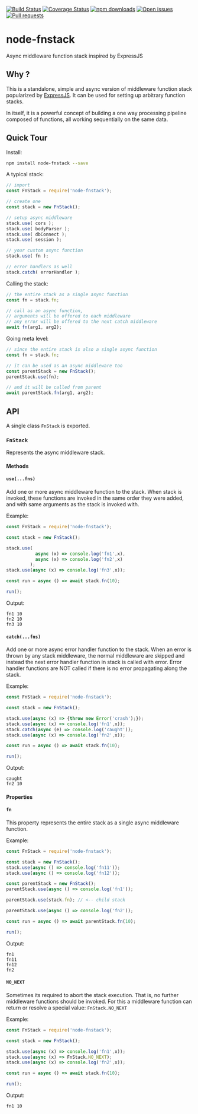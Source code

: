 [![Build Status](https://travis-ci.org/codebysd/node-fnstack.svg)](https://travis-ci.org/codebysd/node-fnstack)
[![Coverage Status](https://coveralls.io/repos/github/codebysd/node-fnstack/badge.svg)](https://coveralls.io/github/codebysd/node-fnstack)
[![npm downloads](https://img.shields.io/npm/dt/node-fnstack.svg)](https://www.npmjs.com/package/node-fnstack)
[![Open issues](https://img.shields.io/github/issues/codebysd/node-fnstack.svg)](https://github.com/codebysd/node-fnstack/issues)
[![Pull requests](https://img.shields.io/github/issues-pr/codebysd/node-fnstack.svg)](https://github.com/codebysd/node-fnstack/pulls)

# node-fnstack
Async middleware function stack inspired by ExpressJS

## Why ?
This is a standalone, simple and async version of middleware function stack popularized by [ExpressJS](https://expressjs.com/en/guide/using-middleware.html). It can be used for setting up arbitrary function stacks.

In itself, it is a powerful concept of building a one way processing pipeline composed of functions, 
all working sequentially on the same data.

## Quick Tour

Install:

```bash
npm install node-fnstack --save
```

A typical stack:

```javascript
// import
const FnStack = require('node-fnstack');

// create one
const stack = new FnStack();

// setup async middleware
stack.use( cors );
stack.use( bodyParser );
stack.use( dbConnect );
stack.use( session );

// your custom async function
stack.use( fn );

// error handlers as well
stack.catch( errorHandler );
```

Calling the stack:

```javascript
// the entire stack as a single async function
const fn = stack.fn;

// call as an async function, 
// arguments will be offered to each middleware
// any error will be offered to the next catch middleware
await fn(arg1, arg2);
```

Going meta level:

```javascript
// since the entire stack is also a single async function
const fn = stack.fn;

// it can be used as an async middleware too
const parentStack = new FnStack();
parentStack.use(fn);

// and it will be called from parent
await parentStack.fn(arg1, arg2);
```

## API

A single class `FnStack` is exported.

### `FnStack`

Represents the async middleware stack.

#### Methods

#### `use(...fns)`

Add one or more async middleware function to the stack. When stack is invoked, these functions are 
invoked in the same order they were added, and with same arguments as the stack is invoked with.

Example:

```javascript
const FnStack = require('node-fnstack');

const stack = new FnStack();

stack.use(  
           async (x) => console.log('fn1',x), 
           async (x) => console.log('fn2',x)
         );
stack.use(async (x) => console.log('fn3',x));

const run = async () => await stack.fn(10);

run();
```

Output:
```
fn1 10
fn2 10
fn3 10
```

#### `catch(...fns)`

Add one or more async error handler function to the stack. When an error is thrown by any stack 
middleware, the normal middleware are skipped and instead the next error handler function in stack 
is called with error. Error handler functions are NOT called if there is no error propagating 
along the stack.

Example:

```javascript
const FnStack = require('node-fnstack');

const stack = new FnStack();

stack.use(async (x) => {throw new Error('crash');});
stack.use(async (x) => console.log('fn1',x));
stack.catch(async (e) => console.log('caught'));
stack.use(async (x) => console.log('fn2',x));

const run = async () => await stack.fn(10);

run();
```

Output:

```
caught
fn2 10
```

#### Properties

#### `fn`

This property represents the entire stack as a single async middleware function.

Example:

```javascript
const FnStack = require('node-fnstack');

const stack = new FnStack();
stack.use(async () => console.log('fn11'));
stack.use(async () => console.log('fn12'));

const parentStack = new FnStack();
parentStack.use(async () => console.log('fn1'));

parentStack.use(stack.fn); // <-- child stack

parentStack.use(async () => console.log('fn2'));

const run = async () => await parentStack.fn(10);

run();
```

Output:

```
fn1
fn11
fn12
fn2
```

#### `NO_NEXT`

Sometimes its required to abort the stack execution. That is, no further middleware functions 
should be invoked. For this a middleware function can return or resolve a special value:
`FnStack.NO_NEXT`

Example:

```javascript
const FnStack = require('node-fnstack');

const stack = new FnStack();

stack.use(async (x) => console.log('fn1',x));
stack.use(async (x) => FnStack.NO_NEXT);
stack.use(async (x) => console.log('fn2',x));

const run = async () => await stack.fn(10);

run();
```

Output:

```
fn1 10
```

